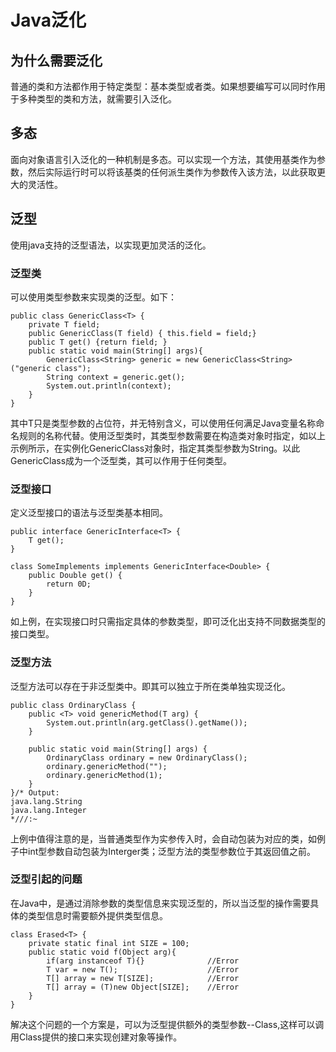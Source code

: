 # Java泛化


## 为什么需要泛化
普通的类和方法都作用于特定类型：基本类型或者类。如果想要编写可以同时作用于多种类型的类和方法，就需要引入泛化。


## 多态
面向对象语言引入泛化的一种机制是多态。可以实现一个方法，其使用基类作为参数，然后实际运行时可以将该基类的任何派生类作为参数传入该方法，以此获取更大的灵活性。


## 泛型
使用java支持的泛型语法，以实现更加灵活的泛化。

### 泛型类
可以使用类型参数来实现类的泛型。如下：
```
public class GenericClass<T> {
    private T field;
    public GenericClass(T field) { this.field = field;}
    public T get() {return field; }
    public static void main(String[] args){
        GenericClass<String> generic = new GenericClass<String>("generic class");
        String context = generic.get();
        System.out.println(context);
    }
}
```
其中T只是类型参数的占位符，并无特别含义，可以使用任何满足Java变量名称命名规则的名称代替。使用泛型类时，其类型参数需要在构造类对象时指定，如以上示例所示，在实例化GenericClass对象时，指定其类型参数为String。以此GenericClass成为一个泛型类，其可以作用于任何类型。

### 泛型接口
定义泛型接口的语法与泛型类基本相同。
```
public interface GenericInterface<T> {
    T get();
}

class SomeImplements implements GenericInterface<Double> {
    public Double get() {
        return 0D;
    }
}
```
如上例，在实现接口时只需指定具体的参数类型，即可泛化出支持不同数据类型的接口类型。

### 泛型方法
泛型方法可以存在于非泛型类中。即其可以独立于所在类单独实现泛化。
```
public class OrdinaryClass {
    public <T> void genericMethod(T arg) {
        System.out.println(arg.getClass().getName());
    }

    public static void main(String[] args) {
        OrdinaryClass ordinary = new OrdinaryClass();
        ordinary.genericMethod("");
        ordinary.genericMethod(1);
    }
}/* Output:
java.lang.String
java.lang.Integer
*///:~
```
上例中值得注意的是，当普通类型作为实参传入时，会自动包装为对应的类，如例子中int型参数自动包装为Interger类；泛型方法的类型参数位于其返回值之前。
### 泛型引起的问题
在Java中，是通过消除参数的类型信息来实现泛型的，所以当泛型的操作需要具体的类型信息时需要额外提供类型信息。
```
class Erased<T> {
    private static final int SIZE = 100;
    public static void f(Object arg){
        if(arg instanceof T){}              //Error
        T var = new T();                    //Error
        T[] array = new T[SIZE];            //Error
        T[] array = (T)new Object[SIZE];    //Error
    }
}
```
解决这个问题的一个方案是，可以为泛型提供额外的类型参数--Class<T>,这样可以调用Class提供的接口来实现创建对象等操作。
